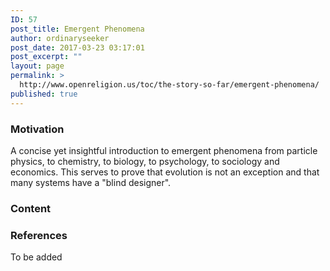 ```yaml
---
ID: 57
post_title: Emergent Phenomena
author: ordinaryseeker
post_date: 2017-03-23 03:17:01
post_excerpt: ""
layout: page
permalink: >
  http://www.openreligion.us/toc/the-story-so-far/emergent-phenomena/
published: true
---
```

<h3>Motivation</h3>
A concise yet insightful introduction to emergent phenomena from particle physics, to chemistry, to biology, to psychology, to sociology and economics. This serves to prove that evolution is not an exception and that many systems have a "blind designer".
<h3>Content</h3>
<h3>References</h3>
To be added